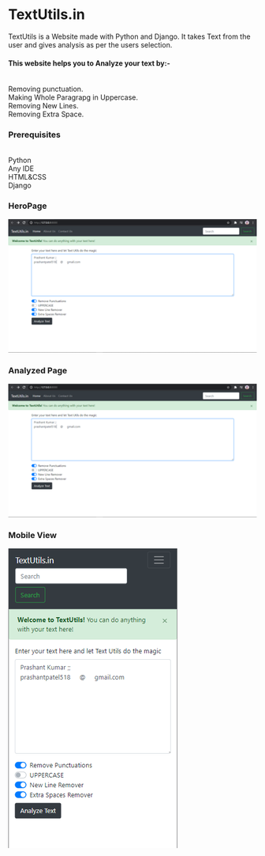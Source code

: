 <h1>TextUtils.in</h1>
TextUtils is a Website made with Python and Django. It takes Text from the user and gives analysis as per the users selection.
<h4>This website helps you to Analyze your text by:- </h4> <br>
Removing punctuation. <br>
Making Whole Paragrapg in Uppercase. <br>
Removing New Lines. <br>
Removing Extra Space. <br>
<h3>Prerequisites</h3> <br>
Python <br>
Any IDE <br>
HTML&CSS <br>
Django <br>
<h3>HeroPage</h3>



![](Images/heropage.png)



<h3>Analyzed Page</h3>



![](Images/heropage.png)




<h3>Mobile View</h3>




![](Images/mobile.png)

